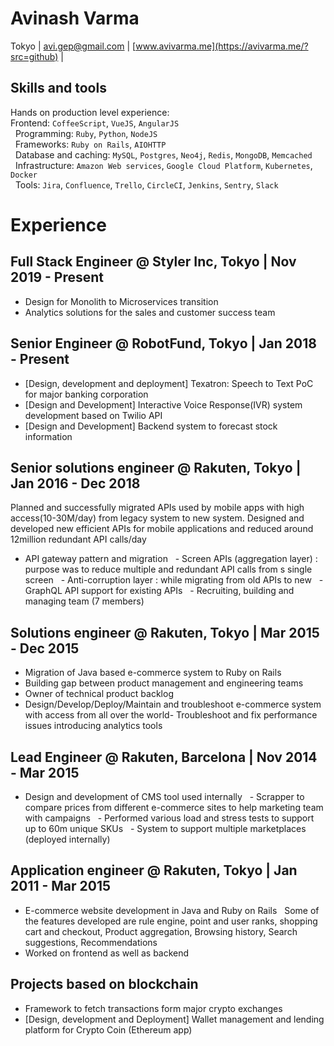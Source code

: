 # Avinash Varma 
Tokyo | avi.gep@gmail.com | [www.avivarma.me](https://avivarma.me/?src=github) | 


## Skills and tools

Hands on production level experience: <br>
  Frontend: `CoffeeScript`, `VueJS`, `AngularJS`<br>
  Programming: `Ruby`, `Python`, `NodeJS`<br>
  Frameworks: `Ruby on Rails`, `AIOHTTP`<br>
  Database and caching: `MySQL`, `Postgres`, `Neo4j`, `Redis`, `MongoDB`, `Memcached`<br>
  Infrastructure: `Amazon Web services`, `Google Cloud Platform`, `Kubernetes`, `Docker`<br>
  Tools: `Jira`, `Confluence`, `Trello`, `CircleCI`, `Jenkins`, `Sentry`, `Slack`

# Experience

## Full Stack Engineer @ Styler Inc, Tokyo | Nov 2019 - Present
- Design for Monolith to Microservices transition
- Analytics solutions for the sales and customer success team

## Senior Engineer @ RobotFund, Tokyo | Jan 2018 - Present
- [Design, development and deployment] Texatron: Speech to Text PoC for major banking corporation 
- [Design and Development] Interactive Voice Response(IVR) system development based on Twilio API
- [Design and Development] Backend system to forecast stock information

## Senior solutions engineer @ Rakuten, Tokyo | Jan 2016 - Dec 2018

Planned and successfully migrated APIs used by mobile apps with high access(10-30M/day) from legacy system to new system.
Designed and developed new efficient APIs for mobile applications and reduced around 12million redundant API calls/day

- API gateway pattern and migration
  - Screen APIs (aggregation layer) : purpose was to reduce multiple and redundant API calls from s single screen
  - Anti-corruption layer : while migrating from old APIs to new
  - GraphQL API support for existing APIs
  - Recruiting, building and managing team (7 members)

## Solutions engineer @ Rakuten, Tokyo | Mar 2015 - Dec 2015
- Migration of Java based e-commerce system to Ruby on Rails
- Building gap between product management and engineering teams
- Owner of technical product backlog
- Design/Develop/Deploy/Maintain and troubleshoot e-commerce system with access from all over the world- Troubleshoot and fix performance issues introducing analytics tools

## Lead Engineer @ Rakuten, Barcelona | Nov 2014 - Mar 2015
- Design and development of CMS tool used internally
  - Scrapper to compare prices from different e-commerce sites to help marketing team with campaigns
  - Performed various load and stress tests to support up to 60m unique SKUs
  - System to support multiple marketplaces (deployed internally)

## Application engineer @ Rakuten, Tokyo | Jan 2011 - Mar 2015
- E-commerce website development in Java and Ruby on Rails
  Some of the features developed are rule engine, point and user ranks, shopping cart and checkout, Product aggregation, Browsing history, Search suggestions, Recommendations
- Worked on frontend as well as backend  

## Projects based on blockchain
- Framework to fetch transactions form major crypto exchanges
- [Design, development and Deployment] Wallet management and lending platform for Crypto Coin (Ethereum app)
